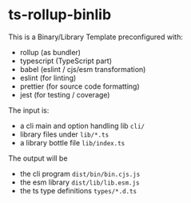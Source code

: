 # ts-rollup-binlib

This is a Binary/Library Template preconfigured with:
* rollup (as bundler)
* typescript (TypeScript part)
* babel (eslint / cjs/esm transformation)
* eslint (for linting)
* prettier (for source code formatting)
* jest (for testing / coverage)

The input is:
* a cli main and option handling lib `cli/`
* library files under `lib/*.ts`
* a library bottle file `lib/index.ts`

The output will be
* the cli program `dist/bin/bin.cjs.js`
* the esm library `dist/lib/lib.esm.js`
* the ts type definitions `types/*.d.ts`

